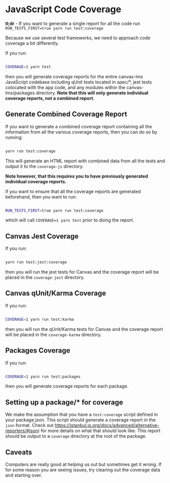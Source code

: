 # JavaScript Code Coverage

**tl;dr** - If you want to generate a single report for all the code run `RUN_TESTS_FIRST=true yarn run test:coverage`

Because we use several test frameworks, we need to approach code coverage a bit differently.

If you run:

```bash

COVERAGE=1 yarn test

```

then you will generate coverage reports for the entire canvas-lms JavaScript codebase including qUnit tests located in
spec/*, jest tests colocated with the app code, and any modules within the canvas-lms/packages directory.
**Note that this will only generate individual coverage reports, not a combined report.**

## Generate Combined Coverage Report

If you want to generate a combined coverage report containing all the information from all the various coverage reports,
then you can do so by running:

```bash

yarn run test:coverage

```

This will generate an HTML report with combined data from all the tests and output it to the `coverage-js`
directory.

**Note however, that this requires you to have previously generated individual coverage reports.**

If you want to ensure that all the coverage reports are generated beforehand, then you want to run:

```bash

RUN_TESTS_FIRST=true yarn run test:coverage

```

which will call `COVERAGE=1 yarn test` prior to doing the report.


## Canvas Jest Coverage

If you run:

```bash

yarn run test:jest:coverage

```

then you will run the jest tests for Canvas and the coverage report will be placed in the `coverage-jest` directory.

## Canvas qUnit/Karma Coverage

If you run:

```bash

COVERAGE=1 yarn run test:karma

```

then you will run the qUnit/Karma tests for Canvas and the coverage report will be placed in the `coverage-karma` directory.

## Packages Coverage

If you run:

```bash

COVERAGE=1 yarn run test:packages

```

then you will generate coverage reports for each package.



## Setting up a package/* for coverage

We make the assumption that you have a `test:coverage` script defined in your package.json.  This script should
generate a coverage report in the `json` format.  Check out https://istanbul.js.org/docs/advanced/alternative-reporters/#json)
for more details on what that should look like.  This report should be output to a `coverage` directory at the root of the
package.


## Caveats

Computers are really good at helping us out but sometimes get it wrong.  If for some reason you are seeing issues, try clearing out the coverage data and starting over.
